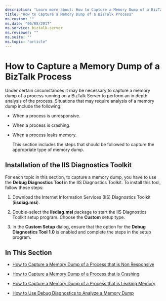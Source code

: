 ```yaml
---
description: "Learn more about: How to Capture a Memory Dump of a BizTalk Process"
title: "How to Capture a Memory Dump of a BizTalk Process"
ms.custom: ""
ms.date: "06/08/2017"
ms.service: biztalk-server
ms.reviewer: ""
ms.suite: ""
ms.topic: "article"
---
```

# How to Capture a Memory Dump of a BizTalk Process
Under certain circumstances it may be necessary to capture a memory dump of a process running on a BizTalk Server to perform an in depth analysis of the process. Situations that may require analysis of a memory dump include the following:

- When a process is unresponsive.

- When a process is crashing.

- When a process leaks memory.

  This section includes the steps that should be followed to capture the appropriate type of memory dump.

## Installation of the IIS Diagnostics Toolkit
For each topic in this section, to capture a memory dump, you have to use the **Debug Diagnostics Tool** in the IIS Diagnostics Toolkit. To install this tool, follow these steps:

1. Download the Internet Information Services (IIS) Diagnostics Toolkit (**iisdiag.msi**).

2. Double-select the **iisdiag.msi** package to start the IIS Diagnostics Toolkit setup program. Choose the **Custom** setup type.

3.  In the **Custom Setup** dialog, ensure that the option for the **Debug Diagnostics Tool 1.0** is enabled and complete the steps in the setup program.

## In This Section

-   [How to Capture a Memory Dump of a Process that is Non Responsive](../core/how-to-capture-a-memory-dump-of-a-process-that-is-non-responsive.md)

-   [How to Capture a Memory Dump of a Process that is Crashing](../core/how-to-capture-a-memory-dump-of-a-process-that-is-crashing.md)

-   [How to Capture a Memory Dump of a Process that is Leaking Memory](../core/how-to-capture-a-memory-dump-of-a-process-that-is-leaking-memory.md)

-   [How to Use Debug Diagnostics to Analyze a Memory Dump](../core/how-to-use-debug-diagnostics-to-analyze-a-memory-dump.md)
